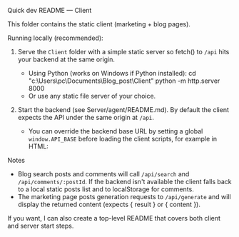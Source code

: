Quick dev README — Client

This folder contains the static client (marketing + blog pages).

Running locally (recommended):
1. Serve the `Client` folder with a simple static server so fetch() to `/api` hits your backend at the same origin.
   - Using Python (works on Windows if Python installed):
     cd "c:\Users\pc\Documents\Blog_post\Client"
     python -m http.server 8000
   - Or use any static file server of your choice.

2. Start the backend (see Server/agent/README.md). By default the client expects the API under the same origin at `/api`.
   - You can override the backend base URL by setting a global `window.API_BASE` before loading the client scripts, for example in HTML:
     <script>window.API_BASE = 'http://localhost:3001/api';</script>

Notes
- Blog search posts and comments will call `/api/search` and `/api/comments/:postId`. If the backend isn't available the client falls back to a local static posts list and to localStorage for comments.
- The marketing page posts generation requests to `/api/generate` and will display the returned content (expects { result } or { content }).

If you want, I can also create a top-level README that covers both client and server start steps.